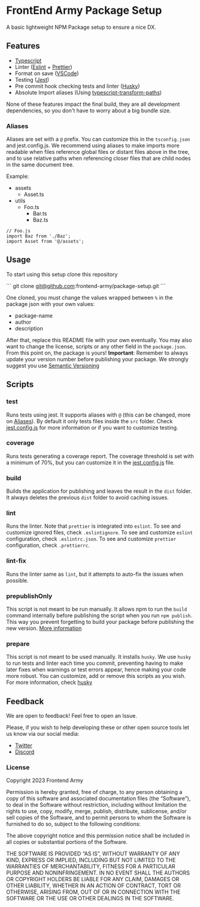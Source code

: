 # FrontEnd Army Package Setup

A basic lightweight NPM Package setup to ensure a nice DX.

## Features

- [Typescript](https://www.typescriptlang.org/docs/handbook/compiler-options.html)
- Linter ([Eslint](https://eslint.org/) + [Prettier](https://prettier.io/))
- Format on save ([VSCode](https://code.visualstudio.com/))
- Testing ([Jest](https://jestjs.io/))
- Pre commit hook checking tests and linter ([Husky](https://typicode.github.io/husky/))
- Absolute Import aliases (Using [typescript-transform-paths](https://www.npmjs.com/package/typescript-transform-paths))

None of these features impact the final build, they are all development dependencies, so you don't have to worry about a big bundle size.

### Aliases

Aliases are set with a `@` prefix. You can customize this in the `tsconfig.json` and jest.config.js. We recommend using aliases to make imports more readable when files reference global files or distant files above in the tree, and to use relative paths when referencing closer files that are child nodes in the same document tree.

Example:

- assets
  - Asset.ts
- utils
  - Foo.ts
    - Bar.ts
    - Baz.ts

```
// Foo.js
import Baz from './Baz';
import Asset from '@/assets';
```

## Usage

To start using this setup clone this repository

´´´
git clone git@github.com:frontend-army/package-setup.git
´´´

One cloned, you must change the values wrapped between `%` in the package json with your own values:
- package-name
- author
- description

After that, replace this README file with your own eventually. You may also want to change the license, scripts or any other field in the `package.json`. From this point on, the package is yours!
**Important**: Remember to always update your version number before publishing your package. We strongly suggest you use [Semantic Versioning](https://semver.org/)

## Scripts

### test

Runs tests using jest. It supports aliases with `@` (this can be changed, more on [Aliases](#Aliases)). By default it only tests files inside the `src` folder. Check [jest.config.js](./src/jest.config.js) for more information or if you want to customize testing.

### coverage

Runs tests generating a coverage report. The coverage threshold is set with a minimum of 70%, but you can customize it in the [jest.config.js](./src/jest.config.js) file.

### build

Builds the application for publishing and leaves the result in the `dist` folder. It always deletes the previous `dist` folder to avoid caching issues.

### lint

Runs the linter. Note that `prettier` is integrated into `eslint`.
To see and customize ignored files, check `.eslintignore`. 
To see and customize `eslint` configuration, check `.eslintrc.json`.
To see and customize `prettier` configuration, check `.prettierrc`.

### lint-fix

Runs the linter same as `lint`, but it attempts to auto-fix the issues when possible.

### prepublishOnly

This script is not meant to be run manually. It allows npm to run the `build` command internally before publishing the script when you run `npm publish`. This way you prevent forgetting to build your package before publishing the new version. [More information](https://docs.npmjs.com/cli/v9/using-npm/scripts)

### prepare

This script is not meant to be used manually. It installs `husky`. We use `husky` to run tests and linter each time you commit, preventing having to make later fixes when warnings or test errors appear, hence making your code more robust. You can customize, add or remove this scripts as you wish. For more information, check [husky](https://typicode.github.io/husky/)

## Feedback

We are open to feedback! Feel free to open an Issue.

Please, if you wish to help developing these or other open source tools let us know via our social media:

- [Twitter](twitter.com/frontend_army)
- [Discord](https://t.co/Y46bYpwExU)

### License

Copyright 2023 Frontend Army

Permission is hereby granted, free of charge, to any person obtaining a copy of this software and associated documentation files (the “Software”), to deal in the Software without restriction, including without limitation the rights to use, copy, modify, merge, publish, distribute, sublicense, and/or sell copies of the Software, and to permit persons to whom the Software is furnished to do so, subject to the following conditions:

The above copyright notice and this permission notice shall be included in all copies or substantial portions of the Software.

THE SOFTWARE IS PROVIDED “AS IS”, WITHOUT WARRANTY OF ANY KIND, EXPRESS OR IMPLIED, INCLUDING BUT NOT LIMITED TO THE WARRANTIES OF MERCHANTABILITY, FITNESS FOR A PARTICULAR PURPOSE AND NONINFRINGEMENT. IN NO EVENT SHALL THE AUTHORS OR COPYRIGHT HOLDERS BE LIABLE FOR ANY CLAIM, DAMAGES OR OTHER LIABILITY, WHETHER IN AN ACTION OF CONTRACT, TORT OR OTHERWISE, ARISING FROM, OUT OF OR IN CONNECTION WITH THE SOFTWARE OR THE USE OR OTHER DEALINGS IN THE SOFTWARE.
